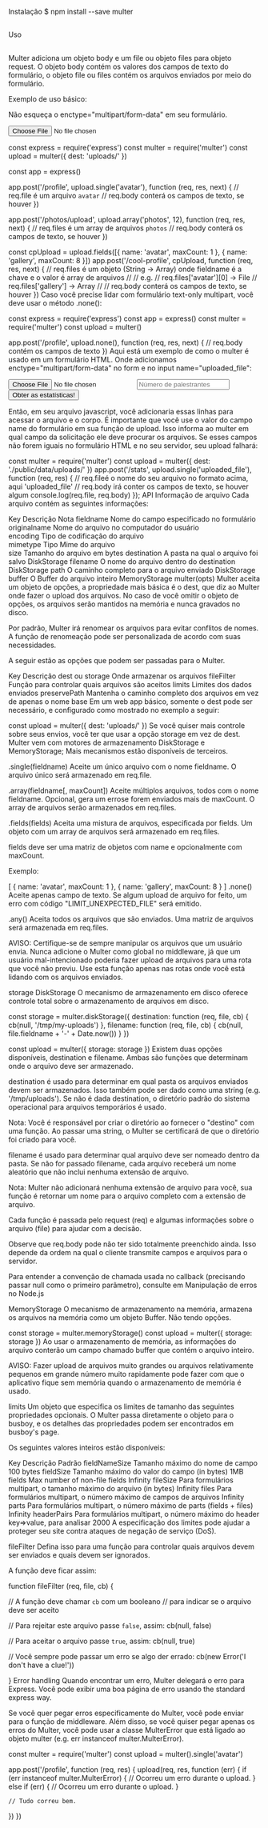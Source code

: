 Instalação
$ npm install --save multer
##
Uso
##
Multer adiciona um objeto body e um file ou objeto files para objeto request. O objeto body contém os valores dos campos de texto do formulário, o objeto file ou files contém os arquivos enviados por meio do formulário.

Exemplo de uso básico:

Não esqueça o enctype="multipart/form-data" em seu formulário.

<form action="/profile" method="post" enctype="multipart/form-data">
  <input type="file" name="avatar" />
</form>
const express = require('express')
const multer = require('multer')
const upload = multer({ dest: 'uploads/' })

const app = express()

app.post('/profile', upload.single('avatar'), function (req, res, next) {
  // req.file é um arquivo `avatar`
  // req.body conterá os campos de texto, se houver
})

app.post('/photos/upload', upload.array('photos', 12), function (req, res, next) {
  // req.files é um array de arquivos `photos`
  // req.body conterá os campos de texto, se houver
})

const cpUpload = upload.fields([{ name: 'avatar', maxCount: 1 }, { name: 'gallery', maxCount: 8 }])
app.post('/cool-profile', cpUpload, function (req, res, next) {
  // req.files é um objeto (String -> Array) onde fieldname é a chave e o valor é array de arquivos
  //
  // e.g.
  //  req.files['avatar'][0] -> File
  //  req.files['gallery'] -> Array
  //
  // req.body conterá os campos de texto, se houver
})
Caso você precise lidar com formulário text-only multipart, você deve usar o método .none():

const express = require('express')
const app = express()
const multer  = require('multer')
const upload = multer()

app.post('/profile', upload.none(), function (req, res, next) {
  // req.body contém os campos de texto
})
Aqui está um exemplo de como o multer é usado em um formulário HTML. Onde adicionamos enctype="multipart/form-data" no form e no input name="uploaded_file":

<form action="/stats" enctype="multipart/form-data" method="post">
  <div class="form-group">
    <input type="file" class="form-control-file" name="uploaded_file">
    <input type="text" class="form-control" placeholder="Número de palestrantes" name="nspeakers">
    <input type="submit" value="Obter as estatísticas!" class="btn btn-default">
  </div>
</form>
Então, em seu arquivo javascript, você adicionaria essas linhas para acessar o arquivo e o corpo. É importante que você use o valor do campo name do formulário em sua função de upload. Isso informa ao multer em qual campo da solicitação ele deve procurar os arquivos. Se esses campos não forem iguais no formulário HTML e no seu servidor, seu upload falhará:

const multer  = require('multer')
const upload = multer({ dest: './public/data/uploads/' })
app.post('/stats', upload.single('uploaded_file'), function (req, res) {
  // req.fileé o nome do seu arquivo no formato acima, aqui 'uploaded_file'
  // req.body irá conter os campos de texto, se houver algum
  console.log(req.file, req.body)
});
API
Informação de arquivo
Cada arquivo contém as seguintes informações:

Key	Descrição	Nota
fieldname	Nome do campo especificado no formulário	
originalname	Nome do arquivo no computador do usuário	
encoding	Tipo de codificação do arquivo	
mimetype	Tipo Mime do arquivo	
size	Tamanho do arquivo em bytes	
destination	A pasta na qual o arquivo foi salvo	DiskStorage
filename	O nome do arquivo dentro do destination	DiskStorage
path	O caminho completo para o arquivo enviado	DiskStorage
buffer	O Buffer do arquivo inteiro	MemoryStorage
multer(opts)
Multer aceita um objeto de opções, a propriedade mais básica é o dest, que diz ao Multer onde fazer o upload dos arquivos. No caso de você omitir o objeto de opções, os arquivos serão mantidos na memória e nunca gravados no disco.

Por padrão, Multer irá renomear os arquivos para evitar conflitos de nomes. A função de renomeação pode ser personalizada de acordo com suas necessidades.

A seguir estão as opções que podem ser passadas para o Multer.

Key	Descrição
dest ou storage	Onde armazenar os arquivos
fileFilter	Função para controlar quais arquivos são aceitos
limits	Limites dos dados enviados
preservePath	Mantenha o caminho completo dos arquivos em vez de apenas o nome base
Em um web app básico, somente o dest pode ser necessário, e configurado como mostrado no exemplo a seguir:

const upload = multer({ dest: 'uploads/' })
Se você quiser mais controle sobre seus envios, você ter que usar a opção storage em vez de dest. Multer vem com motores de armazenamento DiskStorage e MemoryStorage; Mais mecanismos estão disponíveis de terceiros.

.single(fieldname)
Aceite um único arquivo com o nome fieldname. O arquivo único será armazenado em req.file.

.array(fieldname[, maxCount])
Aceite múltiplos arquivos, todos com o nome fieldname. Opcional, gera um errose forem enviados mais de maxCount. O array de arquivos serão armazenados em req.files.

.fields(fields)
Aceita uma mistura de arquivos, especificada por fields. Um objeto com um array de arquivos será armazenado em req.files.

fields deve ser uma matriz de objetos com name e opcionalmente com maxCount.

Exemplo:

[
  { name: 'avatar', maxCount: 1 },
  { name: 'gallery', maxCount: 8 }
]
.none()
Aceite apenas campo de texto. Se algum upload de arquivo for feito, um erro com código "LIMIT_UNEXPECTED_FILE" será emitido.

.any()
Aceita todos os arquivos que são enviados. Uma matriz de arquivos será armazenada em req.files.

AVISO: Certifique-se de sempre manipular os arquivos que um usuário envia. Nunca adicione o Multer como global no middleware, já que um usuário mal-intencionado poderia fazer upload de arquivos para uma rota que você não previu. Use esta função apenas nas rotas onde você está lidando com os arquivos enviados.

storage
DiskStorage
O mecanismo de armazenamento em disco oferece controle total sobre o armazenamento de arquivos em disco.

const storage = multer.diskStorage({
  destination: function (req, file, cb) {
    cb(null, '/tmp/my-uploads')
  },
  filename: function (req, file, cb) {
    cb(null, file.fieldname + '-' + Date.now())
  }
})

const upload = multer({ storage: storage })
Existem duas opções disponíveis, destination e filename. Ambas são funções que determinam onde o arquivo deve ser armazenado.

destination é usado para determinar em qual pasta os arquivos enviados devem ser armazenados. Isso também pode ser dado como uma string (e.g. '/tmp/uploads'). Se não é dada destination, o diretório padrão do sistema operacional para arquivos temporários é usado.

Nota: Você é responsável por criar o diretório ao fornecer o "destino" com uma função. Ao passar uma string, o Multer se certificará de que o diretório foi criado para você.

filename é usado para determinar qual arquivo deve ser nomeado dentro da pasta. Se não for passado filename, cada arquivo receberá um nome aleatório que não inclui nenhuma extensão de arquivo.

Nota: Multer não adicionará nenhuma extensão de arquivo para você, sua função é retornar um nome para o arquivo completo com a extensão de arquivo.

Cada função é passada pelo request (req) e algumas informações sobre o arquivo (file) para ajudar com a decisão.

Observe que req.body pode não ter sido totalmente preenchido ainda. Isso depende da ordem na qual o cliente transmite campos e arquivos para o servidor.

Para entender a convenção de chamada usada no callback (precisando passar null como o primeiro parâmetro), consulte em Manipulação de erros no Node.js

MemoryStorage
O mecanismo de armazenamento na memória, armazena os arquivos na memória como um objeto Buffer. Não tendo opções.

const storage = multer.memoryStorage()
const upload = multer({ storage: storage })
Ao usar o armazenamento de memória, as informações do arquivo conterão um campo chamado buffer que contém o arquivo inteiro.

AVISO: Fazer upload de arquivos muito grandes ou arquivos relativamente pequenos em grande número muito rapidamente pode fazer com que o aplicativo fique sem memória quando o armazenamento de memória é usado.

limits
Um objeto que especifica os limites de tamanho das seguintes propriedades opcionais. O Multer passa diretamente o objeto para o busboy, e os detalhes das propriedades podem ser encontrados em busboy's page.

Os seguintes valores inteiros estão disponíveis:

Key	Descrição	Padrão
fieldNameSize	Tamanho máximo do nome de campo	100 bytes
fieldSize	Tamanho máximo do valor do campo (in bytes)	1MB
fields	Max number of non-file fields	Infinity
fileSize	Para formulários multipart, o tamanho máximo do arquivo (in bytes)	Infinity
files	Para formulários multipart, o número máximo de campos de arquivos	Infinity
parts	Para formulários multipart, o número máximo de parts (fields + files)	Infinity
headerPairs	Para formulários multipart, o número máximo do header key=>value, para analisar	2000
A especificação dos limites pode ajudar a proteger seu site contra ataques de negação de serviço (DoS).

fileFilter
Defina isso para uma função para controlar quais arquivos devem ser enviados e quais devem ser ignorados.

A função deve ficar assim:

function fileFilter (req, file, cb) {

  // A função deve chamar `cb` com um booleano
  // para indicar se o arquivo deve ser aceito

  // Para rejeitar este arquivo passe `false`, assim:
  cb(null, false)

  // Para aceitar o arquivo passe `true`, assim:
  cb(null, true)

  // Você sempre pode passar um erro se algo der errado:
  cb(new Error('I don\'t have a clue!'))

}
Error handling
Quando encontrar um erro, Multer delegará o erro para Express. Você pode exibir uma boa página de erro usando the standard express way.

Se você quer pegar erros especificamente do Multer, você pode enviar para o função de middleware. Além disso, se você quiser pegar apenas os erros do Multer, você pode usar a classe MulterError que está ligado ao objeto multer (e.g. err instanceof multer.MulterError).

const multer = require('multer')
const upload = multer().single('avatar')

app.post('/profile', function (req, res) {
  upload(req, res, function (err) {
    if (err instanceof multer.MulterError) {
      // Ocorreu um erro durante o upload.
    } else if (err) {
      // Ocorreu um erro durante o upload.
    }

    // Tudo correu bem.
  })
})
